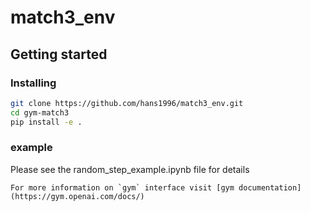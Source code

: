 # match3_env


## Getting started
### Installing
```bash
git clone https://github.com/hans1996/match3_env.git
cd gym-match3
pip install -e .
```

### example
Please see the random_step_example.ipynb file for details

```
For more information on `gym` interface visit [gym documentation](https://gym.openai.com/docs/)
```
